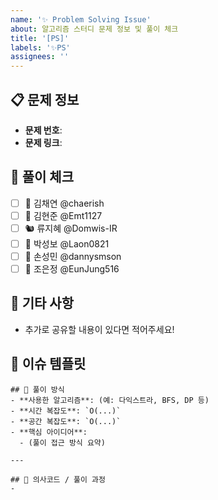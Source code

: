 ```yaml
---
name: '✨ Problem Solving Issue'
about: 알고리즘 스터디 문제 정보 및 풀이 체크
title: '[PS]'
labels: '✨PS'
assignees: ''
---
```


## :clipboard: 문제 정보

- **문제 번호**:
- **문제 링크**:

## :raised_hands: 풀이 체크

- [ ] 🐹 김채연 @chaerish
- [ ] 🐻 김현준 @Emt1127
- [ ] 🐿️ 류지혜 @Domwis-IR
- [ ] 🦫 박성보 @Laon0821
- [ ] 🦥 손성민 @dannysmson
- [ ] 🦊 조은정 @EunJung516

## :speech_balloon: 기타 사항

- 추가로 공유할 내용이 있다면 적어주세요!

## 🧸 이슈 템플릿

```
## 🎀 풀이 방식
- **사용한 알고리즘**: (예: 다익스트라, BFS, DP 등)
- **시간 복잡도**: `O(...)`
- **공간 복잡도**: `O(...)`
- **핵심 아이디어**:  
  - (풀이 접근 방식 요약)

---

## 👾 의사코드 / 풀이 과정
- 
